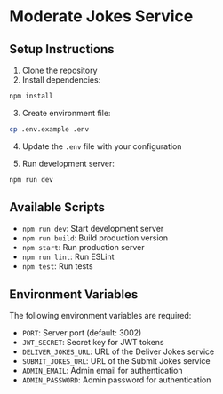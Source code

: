 # Moderate Jokes Service

## Setup Instructions

1. Clone the repository
2. Install dependencies:

```bash
npm install
```

3. Create environment file:

```bash
cp .env.example .env
```

4. Update the `.env` file with your configuration

5. Run development server:

```bash
npm run dev
```

## Available Scripts

- `npm run dev`: Start development server
- `npm run build`: Build production version
- `npm start`: Run production server
- `npm run lint`: Run ESLint
- `npm test`: Run tests

## Environment Variables

The following environment variables are required:

- `PORT`: Server port (default: 3002)
- `JWT_SECRET`: Secret key for JWT tokens
- `DELIVER_JOKES_URL`: URL of the Deliver Jokes service
- `SUBMIT_JOKES_URL`: URL of the Submit Jokes service
- `ADMIN_EMAIL`: Admin email for authentication
- `ADMIN_PASSWORD`: Admin password for authentication

